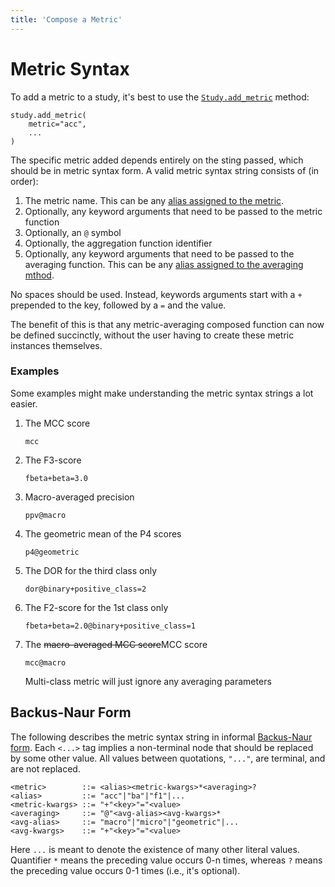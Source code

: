```yaml
---
title: 'Compose a Metric'
---
```


# Metric Syntax

To add a metric to a study, it's best to use the [`Study.add_metric`](https://www.ioverho.github.io/prob_conf_mat/Reference/Study#prob_conf_mat.study.Study.add_metric) method:

```
study.add_metric(
    metric="acc",
    ...
)
```

The specific metric added depends entirely on the sting passed, which should be in metric syntax form. A valid metric syntax string consists of (in order):

1. The metric name. This can be any [alias assigned to the metric](https://www.ioverho.github.io/prob_conf_mat/Reference/Metrics).
2. Optionally, any keyword arguments that need to be passed to the metric function
3. Optionally, an `@` symbol
4. Optionally, the aggregation function identifier
5. Optionally, any keyword arguments that need to be passed to the averaging function. This can be any [alias assigned to the averaging mthod](https://www.ioverho.github.io/prob_conf_mat/Reference/Averaging).

No spaces should be used. Instead, keywords arguments start with a `+` prepended to the key, followed by a `=` and the value.

The benefit of this is that any metric-averaging composed function can now be defined succinctly, without the user having to create these metric instances themselves.

### Examples

Some examples might make understanding the metric syntax strings a lot easier.

1. The MCC score

    ```text
    mcc
    ```

2. The F3-score

    ```text
    fbeta+beta=3.0
    ```

3. Macro-averaged precision

    ```text
    ppv@macro
    ```

4. The geometric mean of the P4 scores

    ```text
    p4@geometric
    ```

5. The DOR for the third class only

    ```text
    dor@binary+positive_class=2
    ```

6. The F2-score for the 1st class only

    ```text
    fbeta+beta=2.0@binary+positive_class=1
    ```

7. The ~~macro-averaged MCC score~~MCC score

    ```text
    mcc@macro
    ```

    Multi-class metric will just ignore any averaging parameters


## Backus-Naur Form

The following describes the metric syntax string in informal [Backus-Naur form](https://en.wikipedia.org/wiki/Backus%E2%80%93Naur_form). Each `<...>` tag implies a non-terminal node that should be replaced by some other value. All values between quotations, `"..."`, are terminal, and are not replaced.

```text
<metric>        ::= <alias><metric-kwargs>*<averaging>?
<alias>         ::= "acc"|"ba"|"f1"|...
<metric-kwargs> ::= "+"<key>"="<value>
<averaging>     ::= "@"<avg-alias><avg-kwargs>*
<avg-alias>     ::= "macro"|"micro"|"geometric"|...
<avg-kwargs>    ::= "+"<key>"="<value>
```

Here `...` is meant to denote the existence of many other literal values. Quantifier `*` means the preceding value occurs 0-n times, whereas `?` means the preceding value occurs 0-1 times (i.e., it's optional).
